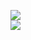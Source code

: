 [![](https://img.shields.io/badge/Made%20With-Github%20Spray-lightgrey.svg?style=for-the-badge&logo=github)](https://github.com/Annihil/github-spray#14928)  
[![](https://i.imgur.com/2DrTn0Z.gif)](https://github.com/Annihil/github-spray)
